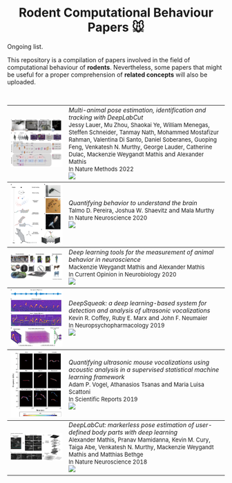 <h1 align="center"> Rodent Computational Behaviour Papers 🐭 </h1>

Ongoing list. 

This repository is a compilation of papers involved in the field of computational behaviour of **rodents**. Nevertheless, some papers that might be useful for a proper comprehension of **related concepts** will also be uploaded.

<br>

<table><tbody> <tr> <td align="left" width=250>
<a href="none"><img src="data/Lauer, 2022.png"/></a></td>
<td align="left" width=550><em>Multi-animal pose estimation, identification and tracking with DeepLabCut</em><br>
<font size=2.5>Jessy Lauer</font>, 
<font size=2.5>Mu Zhou</font>, 
<font size=2.5>Shaokai Ye</font>,
<font size=2.5>William Menegas</font>,
<font size=2.5>Steffen Schneider</font>,
<font size=2.5>Tanmay Nath</font>,
<font size=2.5>Mohammed Mostafizur Rahman</font>,
<font size=2.5>Valentina Di Santo</font>,
<font size=2.5>Daniel Soberanes</font>,
<font size=2.5>Guoping Feng</font>,
<font size=2.5>Venkatesh N. Murthy</font>,
<font size=2.5>George Lauder</font>,
<font size=2.5>Catherine Dulac</font>,
<font size=2.5>Mackenzie Weygandt Mathis</font> and
<font size=2.5>Alexander Mathis</font><br>
<font size=2.5>In Nature Methods 2022</font><br>
<a href="https://www.nature.com/articles/s41592-022-01443-0"><img src="data/.png"></a> 
</td></tr></tbody>

<tbody> <tr> <td align="left" width=250>
<a href="none"><img src="data/Pereira, 2020.png"/></a></td>
<td align="left" width=550><em>Quantifying behavior to understand the brain</em><br>
<font size=2.5>Talmo D. Pereira</font>, 
<font size=2.5>Joshua W. Shaevitz</font> and
<font size=2.5>Mala Murthy</font><br>
<font size=2.5>In Nature Neuroscience 2020</font><br>
<a href="https://www.nature.com/articles/s41593-020-00734-z"><img src="data/.png"></a> 
</td></tr></tbody>

<tbody> <tr> <td align="left" width=250>
<a href="none"><img src="data/Mathis and Mackenzie, 2020.png"/></a></td>
<td align="left" width=550><em>Deep learning tools for the measurement of animal behavior in neuroscience</em><br>
<font size=2.5>Mackenzie Weygandt Mathis</font> and
<font size=2.5>Alexander Mathis</font><br>
<font size=2.5>In Current Opinion in Neurobiology 2020</font><br>
<a href="https://www.sciencedirect.com/science/article/abs/pii/S0959438819301151"><img src="data/.png"></a> 
</td></tr></tbody>

<tbody> <tr> <td align="left" width=250>
<a href="none"><img src="data/Coffey, 2019.png"/></a></td>
<td align="left" width=550><em>DeepSqueak: a deep learning-based system for detection and analysis of ultrasonic vocalizations</em><br>
<font size=2.5>Kevin R. Coffey</font>, 
<font size=2.5>Ruby E. Marx</font> and 
<font size=2.5>John F. Neumaier</font><br>
<font size=2.5>In Neuropsychopharmacology 2019</font><br>
<a href="https://www.nature.com/articles/s41386-018-0303-6"><img src="data/.png"></a> 
</td></tr></tbody>

<tbody> <tr> <td align="left" width=250>
<a href="none"><img src="data/Vogel, 2019.png"/></a></td>
<td align="left" width=550><em>Quantifying ultrasonic mouse vocalizations using acoustic analysis in a supervised statistical machine learning framework</em><br>
<font size=2.5>Adam P. Vogel</font>, 
<font size=2.5>Athanasios Tsanas</font> and 
<font size=2.5>Maria Luisa Scattoni</font><br>
<font size=2.5>In Scientific Reports 2019</font><br>
<a href="https://www.nature.com/articles/s41598-019-44221-3"><img src="data/.png"></a> 
</td></tr></tbody>

<tbody> <tr> <td align="left" width=250>
<a href="none"><img src="data/Mathis, 2018.png"/></a></td>
<td align="left" width=550><em>DeepLabCut: markerless pose estimation of user-defined body parts with deep learning</em><br>
<font size=2.5>Alexander Mathis</font>, 
<font size=2.5>Pranav Mamidanna</font>, 
<font size=2.5>Kevin M. Cury</font>,
<font size=2.5>Taiga Abe</font>,
<font size=2.5>Venkatesh N. Murthy</font>,
<font size=2.5>Mackenzie Weygandt Mathis</font> and
<font size=2.5>Matthias Bethge</font><br>
<font size=2.5>In Nature Neuroscience 2018</font><br>
<a href="https://www.nature.com/articles/s41593-018-0209-y"><img src="data/.png"></a> 
</td></tr></tbody>





